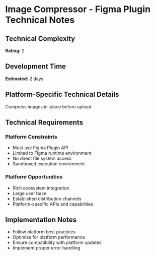 # Image Compressor - Figma Plugin Technical Notes

## Technical Complexity
**Rating:** 2

## Development Time
**Estimated:** 2 days

## Platform-Specific Technical Details
Compress images in-place before upload.

## Technical Requirements

### Platform Constraints
- Must use Figma Plugin API
- Limited to Figma runtime environment
- No direct file system access
- Sandboxed execution environment

### Platform Opportunities
- Rich ecosystem integration
- Large user base
- Established distribution channels
- Platform-specific APIs and capabilities

## Implementation Notes
- Follow platform best practices
- Optimize for platform performance
- Ensure compatibility with platform updates
- Implement proper error handling
